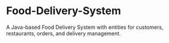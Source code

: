 # Food-Delivery-System
A Java-based Food Delivery System with entities for customers, restaurants, orders, and delivery management.
